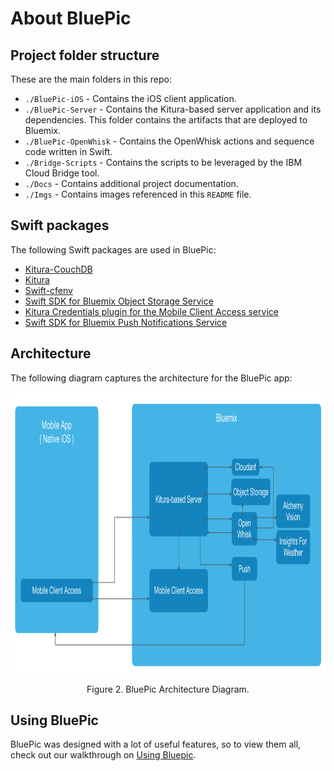 
# About BluePic

## Project folder structure

These are the main folders in this repo:

* `./BluePic-iOS` - Contains the iOS client application.
* `./BluePic-Server` - Contains the Kitura-based server application and its dependencies. This folder contains the artifacts that are deployed to Bluemix.
* `./BluePic-OpenWhisk` - Contains the OpenWhisk actions and sequence code written in Swift.
* `./Bridge-Scripts` - Contains the scripts to be leveraged by the IBM Cloud Bridge tool.
* `./Docs` - Contains additional project documentation.
* `./Imgs` - Contains images referenced in this `README` file.

## Swift packages

The following Swift packages are used in BluePic:

- [Kitura-CouchDB](https://github.com/IBM-Swift/Kitura-CouchDB)
- [Kitura](https://github.com/IBM-Swift/Kitura.git)
- [Swift-cfenv](https://github.com/IBM-Swift/Swift-cfenv.git)
- [Swift SDK for Bluemix Object Storage Service](https://github.com/ibm-bluemix-mobile-services/bluemix-objectstorage-swift-sdk.git)
- [Kitura Credentials plugin for the Mobile Client Access service](https://github.com/ibm-bluemix-mobile-services/bms-mca-kitura-credentials-plugin.git)
- [Swift SDK for Bluemix Push Notifications Service](https://github.com/ibm-bluemix-mobile-services/bms-pushnotifications-serversdk-swift.git)

## Architecture

The following diagram captures the architecture for the BluePic app:
<p align="center">
<img src="../Imgs/architecture.png"  alt="Drawing" height=450 border=0 /></p>
<p align="center">Figure 2. BluePic Architecture Diagram.</p>

## Using BluePic

BluePic was designed with a lot of useful features, so to view them all, check out our walkthrough on [Using Bluepic](Usage.md).
